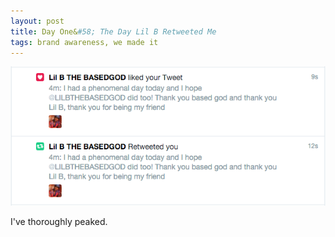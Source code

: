 ```yaml
---
layout: post
title: Day One&#58; The Day Lil B Retweeted Me
tags: brand awareness, we made it
---
```


![LIL B](/img/lilb.png)


I've thoroughly peaked.